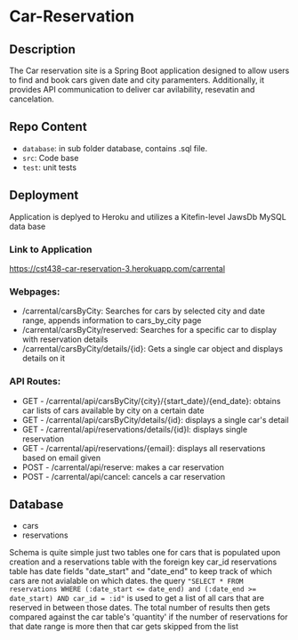 # Car-Reservation
## Description
The Car reservation site is a Spring Boot application designed to allow users to find and book cars given date and city paramenters. Additionally, it provides API communication to deliver car avilability, resevatin and cancelation.

## Repo Content
- `database`: in sub folder database, contains .sql file.
- `src`: Code base
- `test`: unit tests

## Deployment
Application is deplyed to Heroku and utilizes a Kitefin-level JawsDb MySQL data base

### Link to Application 
https://cst438-car-reservation-3.herokuapp.com/carrental

### Webpages:

- /carrental/carsByCity: Searches for cars by selected city and date range, appends information to cars_by_city page
- /carrental/carsByCity/reserved: Searches for a specific car to display with reservation details
- /carrental/carsByCity/details/{id}: Gets a single car object and displays details on it

### API Routes:

- GET - /carrental/api/carsByCity/{city}/{start_date}/{end_date}: obtains car lists of cars available by city on a certain date
- GET - /carrental/api/carsByCity/details/{id}: displays a single car's detail 
- GET - /carrental/api/reservations/details/{id}l: displays single reservation
- GET - /carrental/api/reservations/{email}: displays all reservations based on email given
- POST - /carrental/api/reserve: makes a car reservation
- POST - /carrental/api/cancel: cancels a car reservation

## Database
- cars
- reservations

Schema is quite simple just two tables one for cars that is populated upon creation and a reservations table with the foreign key car_id
reservations table has date fields "date_start" and "date_end" to keep track of which cars are not avialable on which dates. 
the query `"SELECT * FROM reservations WHERE (:date_start <= date_end) and (:date_end >= date_start) AND car_id = :id"` is used to get a list 
of all cars that are reserved in  between those dates. The total number of results then gets compared against the car table's 'quantity'
if the number of reservations for that date range is more then that car gets skipped from the list

